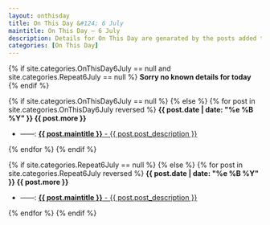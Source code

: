 ```yaml
---
layout: onthisday
title: On This Day &#124; 6 July
maintitle: On This Day — 6 July
description: Details for On This Day are genarated by the posts added to the website so the content is subject to changes/updates over time.
categories: [On This Day]
---
```


{% if site.categories.OnThisDay6July == null and site.categories.Repeat6July == null %}
<strong>Sorry no known details for today</strong>
{% endif %}

{% if site.categories.OnThisDay6July == null %}
{% else %}
{% for post in site.categories.OnThisDay6July reversed %}
<strong>{{ post.date | date: "%e %B %Y" }} {{ post.more }}</strong>
<ul>
<li> ——: <a href="{{ post.url }}"><strong>{{ post.maintitle }}</strong> - {{ post.post_description }}</a></li>
</ul>
{% endfor %}
{% endif %}

{% if site.categories.Repeat6July == null %}
{% else %}
{% for post in site.categories.Repeat6July reversed %}
<strong>{{ post.date | date: "%e %B %Y" }} {{ post.more }}</strong>
<ul>
<li> ——: <a href="{{ post.url }}"><strong>{{ post.maintitle }}</strong> - {{ post.post_description }}</a></li>
</ul>
{% endfor %}
{% endif %}
